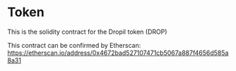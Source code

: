 # Token
This is the solidity contract for the Dropil token (DROP)

This contract can be confirmed by Etherscan: https://etherscan.io/address/0x4672bad527107471cb5067a887f4656d585a8a31
